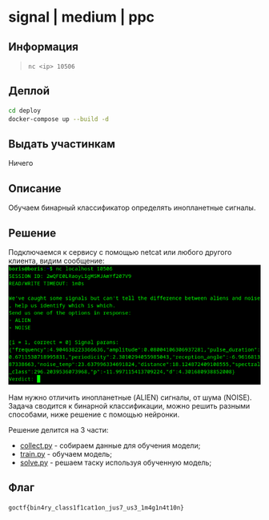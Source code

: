 # signal | medium | ppc

## Информация

> `nc <ip> 10506`

## Деплой

```sh
cd deploy
docker-compose up --build -d
```

## Выдать участинкам

Ничего

## Описание

Обучаем бинарный классификатор определять инопланетные сигналы.

## Решение

Подключаемся к сервису с помощью netcat или любого другого клиента, видим сообщение:
![img.png](solve/assets/welcome.png)

Нам нужно отличить инопланетные (ALIEN) сигналы, от шума (NOISE). Задача сводится к бинарной классификации,
можно решить разными способами, ниже решение с помощью нейронки.

Решение делится на 3 части:
- [collect.py](solve/collect.py) - собираем данные для обучения модели;
- [train.py](solve/train.py) - обучаем модель;
- [solve.py](solve/solve.py) - решаем таску используя обученную модель;

## Флаг

`goctf{bin4ry_class1f1cat1on_jus7_us3_1m4g1n4t10n}`


